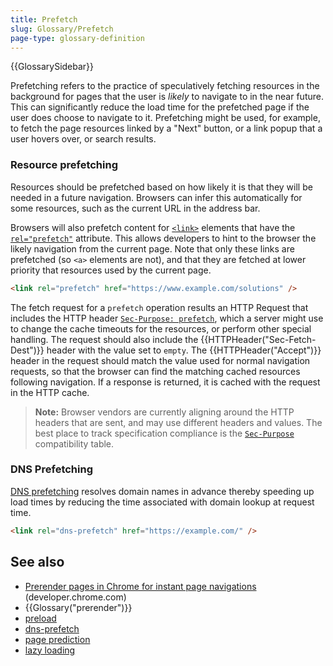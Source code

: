 ```yaml
---
title: Prefetch
slug: Glossary/Prefetch
page-type: glossary-definition
---
```


{{GlossarySidebar}}

Prefetching refers to the practice of speculatively fetching resources in the background for pages that the user is _likely_ to navigate to in the near future.
This can significantly reduce the load time for the prefetched page if the user does choose to navigate to it.
Prefetching might be used, for example, to fetch the page resources linked by a "Next" button, or a link popup that a user hovers over, or search results.

### Resource prefetching

Resources should be prefetched based on how likely it is that they will be needed in a future navigation.
Browsers can infer this automatically for some resources, such as the current URL in the address bar.

Browsers will also prefetch content for [`<link>`](/en-US/docs/Web/HTML/Element/link) elements that have the [`rel="prefetch"`](/en-US/docs/Web/HTML/Attributes/rel/prefetch) attribute.
This allows developers to hint to the browser the likely navigation from the current page.
Note that only these links are prefetched (so `<a>` elements are not), and that they are fetched at lower priority that resources used by the current page.

```html
<link rel="prefetch" href="https://www.example.com/solutions" />
```

The fetch request for a `prefetch` operation results an HTTP Request that includes the HTTP header [`Sec-Purpose: prefetch`](/en-US/docs/Web/HTTP/Headers/Sec-Purpose), which a server might use to change the cache timeouts for the resources, or perform other special handling.
The request should also include the {{HTTPHeader("Sec-Fetch-Dest")}} header with the value set to `empty`.
The {{HTTPHeader("Accept")}} header in the request should match the value used for normal navigation requests, so that the browser can find the matching cached resources following navigation.
If a response is returned, it is cached with the request in the HTTP cache.

> **Note:** Browser vendors are currently aligning around the HTTP headers that are sent, and may use different headers and values.
> The best place to track specification compliance is the [`Sec-Purpose`](/en-US/docs/Web/HTTP/Headers/Sec-Purpose) compatibility table.

### DNS Prefetching

[DNS prefetching](/en-US/docs/Web/HTML/Attributes/rel/dns-prefetch) resolves domain names in advance thereby speeding up load times by reducing the time associated with domain lookup at request time.

```html
<link rel="dns-prefetch" href="https://example.com/" />
```

## See also

- [Prerender pages in Chrome for instant page navigations](https://developer.chrome.com/blog/prerender-pages/#prerendering-from-the-address-bar) (developer.chrome.com)
- {{Glossary("prerender")}}
- [preload](/en-US/docs/Web/HTML/Attributes/rel/preload)
- [dns-prefetch](/en-US/docs/Web/HTML/Attributes/rel/dns-prefetch)
- [page prediction](/en-US/docs/Glossary/Page_prediction)
- [lazy loading](/en-US/docs/Web/Performance/Lazy_loading)
